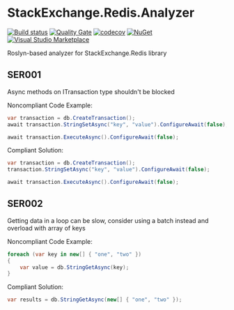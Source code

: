 # StackExchange.Redis.Analyzer

[![Build status](https://ci.appveyor.com/api/projects/status/jyrrv262f1h9ipfn?svg=true)](https://ci.appveyor.com/project/olsh/stack-exchange-redis-analyzer)
[![Quality Gate](https://sonarcloud.io/api/project_badges/measure?project=stack-exchange-redis-analyzer&metric=alert_status)](https://sonarcloud.io/dashboard?id=stack-exchange-redis-analyzer)
[![codecov](https://codecov.io/gh/olsh/stack-exchange-redis-analyzer/branch/master/graph/badge.svg)](https://codecov.io/gh/olsh/stack-exchange-redis-analyzer)
[![NuGet](https://img.shields.io/nuget/v/StackExchange.Redis.Analyzer.svg)](https://www.nuget.org/packages/StackExchange.Redis.Analyzer/)
[![Visual Studio Marketplace](https://img.shields.io/vscode-marketplace/v/olsh.sqlanalyzer.svg)](https://marketplace.visualstudio.com/items?itemName=olsh.StackExchangeRedisAnalyzer)

Roslyn-based analyzer for StackExchange.Redis library


## SER001

Async methods on ITransaction type shouldn't be blocked

Noncompliant Code Example:
```csharp
var transaction = db.CreateTransaction();
await transaction.StringSetAsync("key", "value").ConfigureAwait(false);

await transaction.ExecuteAsync().ConfigureAwait(false);
```

Compliant Solution:
```csharp
var transaction = db.CreateTransaction();
transaction.StringSetAsync("key", "value").ConfigureAwait(false);

await transaction.ExecuteAsync().ConfigureAwait(false);
```

## SER002

Getting data in a loop can be slow, consider using a batch instead and overload with array of keys

Noncompliant Code Example:
```csharp
foreach (var key in new[] { "one", "two" })
{
    var value = db.StringGetAsync(key);
}
```

Compliant Solution:
```csharp
var results = db.StringGetAsync(new[] { "one", "two" });
```
